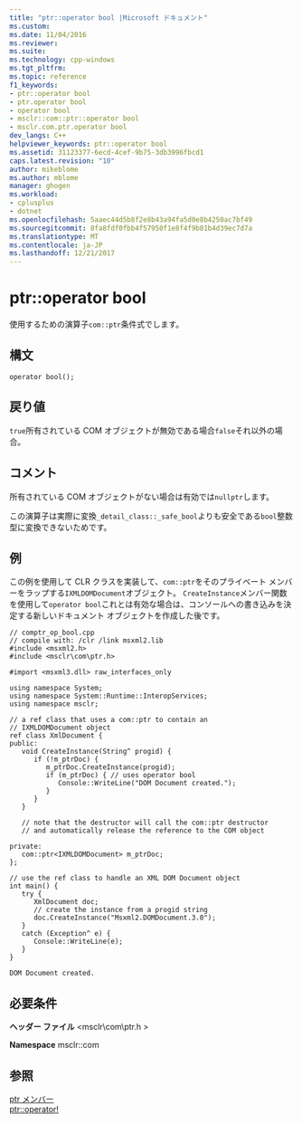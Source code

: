```yaml
---
title: "ptr::operator bool |Microsoft ドキュメント"
ms.custom: 
ms.date: 11/04/2016
ms.reviewer: 
ms.suite: 
ms.technology: cpp-windows
ms.tgt_pltfrm: 
ms.topic: reference
f1_keywords:
- ptr::operator bool
- ptr.operator bool
- operator bool
- msclr::com::ptr::operator bool
- msclr.com.ptr.operator bool
dev_langs: C++
helpviewer_keywords: ptr::operator bool
ms.assetid: 31123377-6ecd-4cef-9b75-3db3996fbcd1
caps.latest.revision: "10"
author: mikeblome
ms.author: mblome
manager: ghogen
ms.workload:
- cplusplus
- dotnet
ms.openlocfilehash: 5aaec44d5b8f2e8b43a94fa5d0e8b4250ac7bf49
ms.sourcegitcommit: 8fa8fdf0fbb4f57950f1e8f4f9b81b4d39ec7d7a
ms.translationtype: MT
ms.contentlocale: ja-JP
ms.lasthandoff: 12/21/2017
---
```

# <a name="ptroperator-bool"></a>ptr::operator bool
使用するための演算子`com::ptr`条件式でします。  
  
## <a name="syntax"></a>構文  
  
```  
operator bool();  
```  
  
## <a name="return-value"></a>戻り値  
 `true`所有されている COM オブジェクトが無効である場合`false`それ以外の場合。  
  
## <a name="remarks"></a>コメント  
 所有されている COM オブジェクトがない場合は有効では`nullptr`します。  
  
 この演算子は実際に変換`_detail_class::_safe_bool`よりも安全である`bool`整数型に変換できないためです。  
  
## <a name="example"></a>例  
 この例を使用して CLR クラスを実装して、`com::ptr`をそのプライベート メンバーをラップする`IXMLDOMDocument`オブジェクト。 `CreateInstance`メンバー関数を使用して`operator bool`これとは有効な場合は、コンソールへの書き込みを決定する新しいドキュメント オブジェクトを作成した後です。  
  
```  
// comptr_op_bool.cpp  
// compile with: /clr /link msxml2.lib  
#include <msxml2.h>  
#include <msclr\com\ptr.h>  
  
#import <msxml3.dll> raw_interfaces_only  
  
using namespace System;  
using namespace System::Runtime::InteropServices;  
using namespace msclr;  
  
// a ref class that uses a com::ptr to contain an   
// IXMLDOMDocument object  
ref class XmlDocument {  
public:  
   void CreateInstance(String^ progid) {  
      if (!m_ptrDoc) {  
         m_ptrDoc.CreateInstance(progid);     
         if (m_ptrDoc) { // uses operator bool  
            Console::WriteLine("DOM Document created.");  
         }  
      }  
   }  
  
   // note that the destructor will call the com::ptr destructor  
   // and automatically release the reference to the COM object  
  
private:  
   com::ptr<IXMLDOMDocument> m_ptrDoc;  
};  
  
// use the ref class to handle an XML DOM Document object  
int main() {  
   try {  
      XmlDocument doc;  
      // create the instance from a progid string  
      doc.CreateInstance("Msxml2.DOMDocument.3.0");  
   }  
   catch (Exception^ e) {  
      Console::WriteLine(e);     
   }  
}  
```  
  
```Output  
DOM Document created.  
```  
  
## <a name="requirements"></a>必要条件  
 **ヘッダー ファイル** \<msclr\com\ptr.h >  
  
 **Namespace** msclr::com  
  
## <a name="see-also"></a>参照  
 [ptr メンバー](../dotnet/ptr-members.md)   
 [ptr::operator!](../dotnet/ptr-operator-logical-not.md)